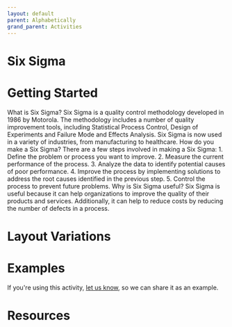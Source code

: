 ```yaml
---
layout: default
parent: Alphabetically
grand_parent: Activities
---
```


# Six Sigma

# Getting Started

What is Six Sigma? Six Sigma is a quality control methodology developed in 1986 by Motorola. The methodology includes a number of quality improvement tools, including Statistical Process Control, Design of Experiments and Failure Mode and Effects Analysis. Six Sigma is now used in a variety of industries, from manufacturing to healthcare. How do you make a Six Sigma? There are a few steps involved in making a Six Sigma: 1. Define the problem or process you want to improve. 2. Measure the current performance of the process. 3. Analyze the data to identify potential causes of poor performance. 4. Improve the process by implementing solutions to address the root causes identified in the previous step. 5. Control the process to prevent future problems. Why is Six Sigma useful? Six Sigma is useful because it can help organizations to improve the quality of their products and services. Additionally, it can help to reduce costs by reducing the number of defects in a process.

# Layout Variations
# Examples
If you're using this activity, [let us know](https://github.com/Standards-and-Practices/structured-rapid-development/issues/new?assignees=&labels=documentation&template=example-submission.md&title=Example+of+%5Byour+pattern+here%5D), so we can share it as an example.
# Resources